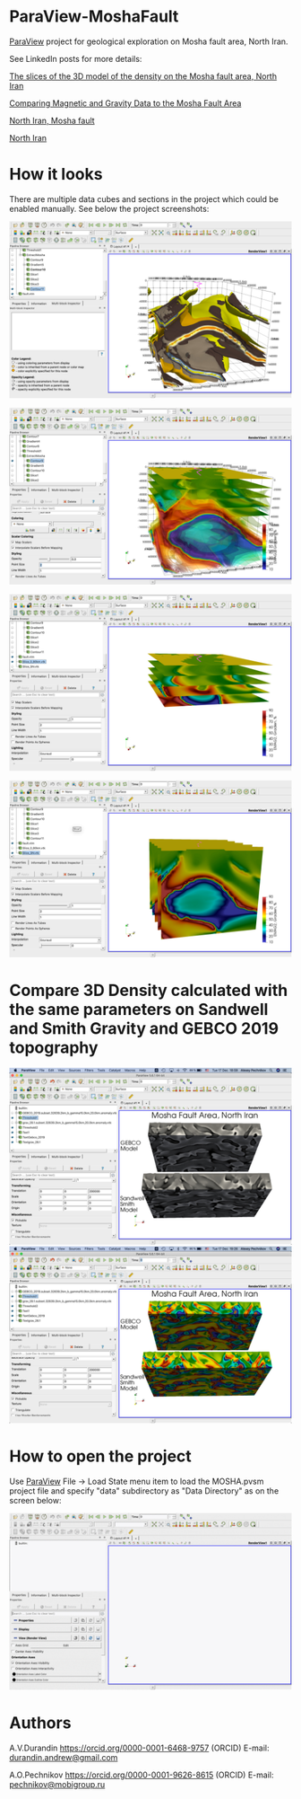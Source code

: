 # ParaView-MoshaFault
[ParaView](https://www.paraview.org/download/) project for geological exploration on Mosha fault area, North Iran.

See LinkedIn posts for more details:

[The slices of the 3D model of the density on the Mosha fault area, North Iran](https://www.linkedin.com/posts/activity-6610080454911631360-97-V/)

[Comparing Magnetic and Gravity Data to the Mosha Fault Area](https://www.linkedin.com/posts/activity-6609736436344201216-Kxls/)

[North Iran, Mosha fault](https://www.linkedin.com/posts/activity-6609681862937853952-2BPG/)

[North Iran](https://www.linkedin.com/posts/activity-6609486793676996608-ZF-J/)

# How it looks

There are multiple data cubes and sections in the project which could be enabled manually. See below the project screenshots:

![ParaView Project Screenshot](paraview_project_3d.jpg)

![ParaView Project Screenshot 3D with slices](paraview_project_3d_slices.jpg)

![ParaView Project Screenshot horizontal slices](paraview_project_hslices.jpg)

![ParaView Project Screenshot vertical slices](paraview_project_vslices.jpg)

# Compare 3D Density calculated with the same parameters on Sandwell and Smith Gravity and GEBCO 2019 topography

![ParaView Project Screenshot grey scale](surf3d_black.jpg)
![ParaView Project Screenshot color scale](surf3d_color.jpg)

# How to open the project

Use [ParaView](https://www.paraview.org/download/) File -> Load State menu item to load the MOSHA.pvsm project file and specify "data" subdirectory as "Data Directory" as on the screen below:

![ParaView project load settings](ParaView-MoshaFault.gif)

# Authors

A.V.Durandin
https://orcid.org/0000-0001-6468-9757 (ORCID)
E-mail: durandin.andrew@gmail.com

A.O.Pechnikov
https://orcid.org/0000-0001-9626-8615 (ORCID)
E-mail: pechnikov@mobigroup.ru
